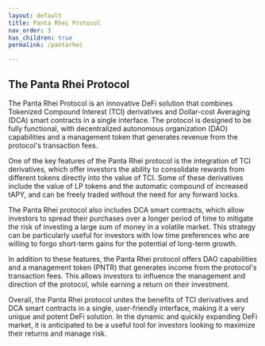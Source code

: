 ```yaml
---
layout: default
title: Panta Rhei Protocol
nav_order: 3
has_children: true
permalink: /pantarhei

---
```


## The Panta Rhei Protocol

The Panta Rhei Protocol is an innovative DeFi solution that combines Tokenized Compound Interest (TCI) derivatives and Dollar-cost Averaging (DCA) smart contracts in a single interface. The protocol is designed to be fully functional, with decentralized autonomous organization (DAO) capabilities and a management token that generates revenue from the protocol's transaction fees.

One of the key features of the Panta Rhei protocol is the integration of TCI derivatives, which offer investors the ability to consolidate rewards from different tokens directly into the value of TCI. Some of these derivatives include the value of LP tokens and the automatic compound of increased tAPY, and can be freely traded without the need for any forward locks.

The Panta Rhei protocol also includes DCA smart contracts, which allow investors to spread their purchases over a longer period of time to mitigate the risk of investing a large sum of money in a volatile market. This strategy can be particularly useful for investors with low time preferences who are willing to forgo short-term gains for the potential of long-term growth.

In addition to these features, the Panta Rhei protocol offers DAO capabilities and a management token (PNTR) that generates income from the protocol's transaction fees. This allows investors to influence the management and direction of the protocol, while earning a return on their investment.

Overall, the Panta Rhei protocol unites the benefits of TCI derivatives and DCA smart contracts in a single, user-friendly interface, making it a very unique and potent DeFi solution. In the dynamic and quickly expanding DeFi market, it is anticipated to be a useful tool for investors looking to maximize their returns and manage risk.
